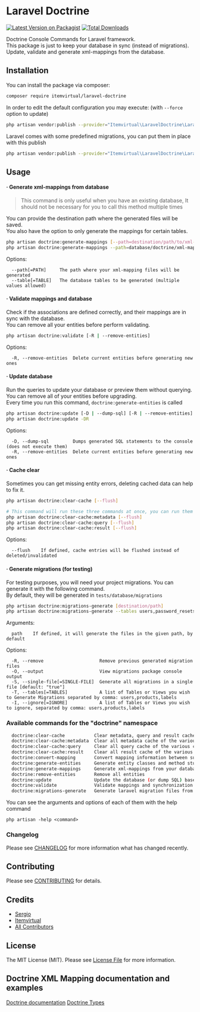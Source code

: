 # Laravel Doctrine

[![Latest Version on Packagist](https://img.shields.io/packagist/v/itemvirtual/laravel-doctrine.svg?style=flat-square)](https://packagist.org/packages/itemvirtual/laravel-doctrine)
[![Total Downloads](https://img.shields.io/packagist/dt/itemvirtual/laravel-doctrine.svg?style=flat-square)](https://packagist.org/packages/itemvirtual/laravel-doctrine)

Doctrine Console Commands for Laravel framework.  
This package is just to keep your database in sync (instead of migrations).  
Update, validate and generate xml-mappings from the database.

## Installation

You can install the package via composer:

``` bash
composer require itemvirtual/laravel-doctrine
```

In order to edit the default configuration you may execute: (with `--force` option to update)
``` bash
php artisan vendor:publish --provider="Itemvirtual\LaravelDoctrine\LaravelDoctrineServiceProvider" --tag=config
```

Laravel comes with some predefined migrations, you can put them in place with this publish
``` bash
php artisan vendor:publish --provider="Itemvirtual\LaravelDoctrine\LaravelDoctrineServiceProvider" --tag=laravel_default_migrations
```

## Usage

#### · Generate xml-mappings from database
> This command is only useful when you have an existing database, It should not be necessary for you to call this method multiple times

You can provide the destination path where the generated files will be saved.  
You also have the option to only generate the mappings for certain tables.

``` bash
php artisan doctrine:generate-mappings [--path=destination/path/to/xml-mappings] [--table=<table_name>]+
php artisan doctrine:generate-mappings --path=database/doctrine/xml-mappings --table=ursers --table=password_resets
```
Options:
```
  --path[=PATH]     The path where your xml-mapping files will be generated
  --table[=TABLE]   The database tables to be generated (multiple values allowed)
```

#### · Validate mappings and database
Check if the associations are defined correctly, and their mappings are in sync with the database.  
You can remove all your entities before perform validating.

``` bash
php artisan doctrine:validate [-R | --remove-entities]
```
Options:
```
  -R, --remove-entities  Delete current entities before generating new ones
```

#### · Update database
Run the queries to update your database or preview them without querying.  
You can remove all of your entities before upgrading.  
Every time you run this command, `doctrine:generate-entities` is called
``` bash
php artisan doctrine:update [-D | --dump-sql] [-R | --remove-entities]
php artisan doctrine:update -DR
```
Options:
```
  -D, --dump-sql         Dumps generated SQL statements to the console (does not execute them)
  -R, --remove-entities  Delete current entities before generating new ones
```

#### · Cache clear
Sometimes you can get missing entity errors, deleting cached data can help to fix it.  

``` bash
php artisan doctrine:clear-cache [--flush]

# This command will run these three commands at once, you can run them separately if you want 
php artisan doctrine:clear-cache:metadata [--flush]
php artisan doctrine:clear-cache:query [--flush]
php artisan doctrine:clear-cache:result [--flush]
```
Options:
```
  --flush    If defined, cache entries will be flushed instead of deleted/invalidated
```

#### · Generate migrations (for testing)
For testing purposes, you will need your project migrations. You can generate it with the following command.  
By default, they will be generated in `tests/database/migrations`
``` bash
php artisan doctrine:migrations-generate [destination/path]
php artisan doctrine:migrations-generate --tables users,password_resets --ignore users,password_resets
```
Arguments:
```
  path    If defined, it will generate the files in the given path, by default
```
Options:
```
  -R, --remove                     Remove previous generated migration files
  -O, --output                     View migrations package console output
  -S, --single-file[=SINGLE-FILE]  Generate all migrations in a single file [default: "true"]
  -T, --tables[=TABLES]            A list of Tables or Views you wish to Generate Migrations separated by comma: users,products,labels
  -I, --ignore[=IGNORE]            A list of Tables or Views you wish to ignore, separated by comma: users,products,labels
```

### Available commands for the "doctrine" namespace
``` bash
  doctrine:clear-cache           Clear metadata, query and result cache of the various cache drivers
  doctrine:clear-cache:metadata  Clear all metadata cache of the various cache drivers
  doctrine:clear-cache:query     Clear all query cache of the various cache drivers
  doctrine:clear-cache:result    Clear all result cache of the various cache drivers
  doctrine:convert-mapping       Convert mapping information between supported formats
  doctrine:generate-entities     Generate entity classes and method stubs from your mapping information (xml-mappings)
  doctrine:generate-mappings     Generate xml-mappings from your database
  doctrine:remove-entities       Remove all entities
  doctrine:update                Update the database (or dump SQL) based on the entities information
  doctrine:validate              Validate mappings and synchronization with the database
  doctrine:migrations-generate   Generate laravel migration files from database 
```
You can see the arguments and options of each of them with the help command
```
php artisan -help <command>
```

### Changelog

Please see [CHANGELOG](CHANGELOG.md) for more information what has changed recently.

## Contributing

Please see [CONTRIBUTING](CONTRIBUTING.md) for details.

## Credits

- [Sergio](https://github.com/sergio-item)
- [Itemvirtual](https://github.com/itemvirtual)
- [All Contributors](../../contributors)

## License

The MIT License (MIT). Please see [License File](LICENSE.md) for more information.

## Doctrine XML Mapping documentation and examples

[Doctrine documentation](https://www.doctrine-project.org/projects/doctrine-orm/en/2.8/reference/xml-mapping.html)
[Doctrine Types](https://www.doctrine-project.org/projects/doctrine-dbal/en/2.8/reference/types.html)